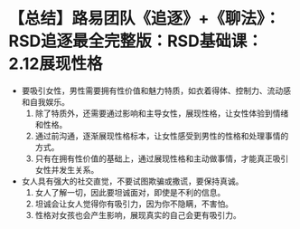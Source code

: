 # 【总结】路易团队《追逐》+《聊法》：RSD追逐最全完整版：RSD基础课：2.12展现性格

-   要吸引女性，男性需要拥有性价值和魅力特质，如衣着得体、控制力、流动感和自我娱乐。
    1.  除了特质外，还需要通过影响和主导女性，展现性格，让女性体验到情绪和性格。
    2.  通过前沟通，逐渐展现性格标本，让女性感受到男性的性格和处理事情的方式。
    3.  只有在拥有性价值的基础上，通过展现性格和主动做事情，才能真正吸引女性并发生关系。
-   女人具有强大的社交直觉，不要试图欺骗或撒谎，要保持真诚。
    1.  女人了解一切，因此要坦诚面对，即使是不利的信息。
    2.  坦诚会让女人觉得你有吸引力，因为你不隐瞒，不害怕。
    3.  性格对女孩也会产生影响，展现真实的自己会更有吸引力。